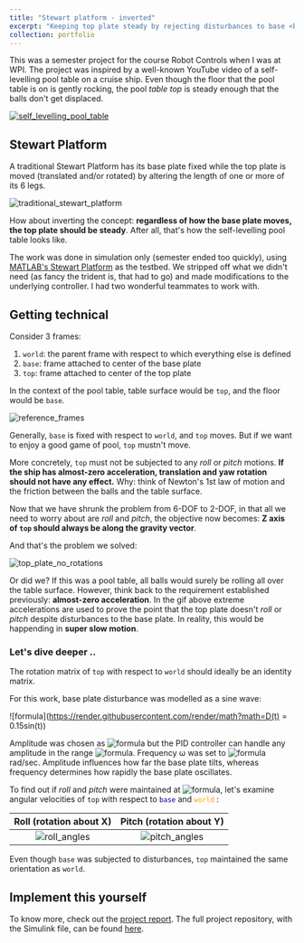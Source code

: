 ```yaml
---
title: "Stewart platform - inverted"
excerpt: "Keeping top plate steady by rejecting disturbances to base <br/><img class='resize' src='/images/stewart_platform/simulink_stewart_platform.png' alt='simulink_stewart_platform'>"
collection: portfolio
---
```


This was a semester project for the course Robot Controls when I was at WPI. The project was inspired by a well-known YouTube video of a self-levelling pool table on a cruise ship. Even though the floor that the pool table is on is gently rocking, the pool *table top* is steady enough that the balls don't get displaced.

[![self_levelling_pool_table](http://img.youtube.com/vi/N-aE5oszXyQ/0.jpg)](http://www.youtube.com/watch?v=N-aE5oszXyQ)


## Stewart Platform
A traditional Stewart Platform has its base plate fixed while the top plate is moved (translated and/or rotated) by altering the length of one or more of its 6 legs.

![traditional_stewart_platform](https://upload.wikimedia.org/wikipedia/commons/a/a7/Hexapod_general_Anim.gif)

How about inverting the concept: **regardless of how the base plate moves, the top plate should be steady**. After all, that's how the self-levelling pool table looks like.


The work was done in simulation only (semester ended too quickly), using [MATLAB's Stewart Platform](https://www.mathworks.com/help/physmod/sm/ug/stewart-platform.html) as the testbed. We stripped off what we didn't need (as fancy the trident is, that had to go) and made modifications to the underlying controller. I had two wonderful teammates to work with.

## Getting technical
Consider 3 frames:

1. `world`: the parent frame with respect to which everything else is defined
2. `base`: frame attached to center of the base plate
3. `top`: frame attached to center of the top plate

In the context of the pool table, table surface would be `top`, and the floor would be `base`.

![reference_frames](../../images/stewart_platform/simulink_stewart_platform.png)

Generally, `base` is fixed with respect to `world`, and `top` moves. But if we want to enjoy a good game of pool, `top` mustn't move.

More concretely, `top` must not be subjected to any *roll* or *pitch* motions. **If the ship has almost-zero acceleration, translation and yaw rotation should not have any effect.** Why: think of Newton's 1st law of motion and the friction between the balls and the table surface.

Now that we have shrunk the problem from 6-DOF to 2-DOF, in that all we need to worry about are *roll* and *pitch*, the objective now becomes: **Z axis of `top` should always be along the gravity vector**.

And that's the problem we solved:

![top_plate_no_rotations](../../images/stewart_platform/top_plate_no_rotations.gif)

Or did we? If this was a pool table, all balls would surely be rolling all over the table surface. However, think back to the requirement established previously: **almost-zero acceleration**. In the gif above extreme accelerations are used to prove the point that the top plate doesn't *roll* or *pitch* despite disturbances to the base plate. In reality, this would be happending in **super slow motion**.

### Let's dive deeper ..

The rotation matrix of `top` with respect to `world` should ideally be an identity matrix.

For this work, base plate disturbance was modelled as a sine wave: 

![formula](https://render.githubusercontent.com/render/math?math=D(t) = 0.15sin(t))

Amplitude was chosen as ![formula](https://render.githubusercontent.com/render/math?math=0.15) but the PID controller can handle any amplitude in the range ![formula](https://render.githubusercontent.com/render/math?math=[-0.25,0.25]). Frequency &omega; was set to ![formula](https://render.githubusercontent.com/render/math?math=1) rad/sec. Amplitude influences how far the base plate tilts, whereas frequency determines how rapidly the base plate oscillates.

To find out if *roll* and *pitch* were maintained at ![formula](https://render.githubusercontent.com/render/math?math=0), let's examine angular velocities of `top` with respect to <span style="color:DarkBlue"> `base` </span> and <span style="color:orange"> `world` </span>:

Roll (rotation about X)             |  Pitch (rotation about Y)
:-------------------------:|:-------------------------:
![roll_angles](../../images/stewart_platform/roll.png)  |  ![pitch_angles](../../images/stewart_platform/pitch.png)

Even though `base` was subjected to disturbances, `top` maintained the same orientation as `world`.

## Implement this yourself

To know more, check out the [project report](https://abhishek47kashyap.github.io/files/StewartPlatformFinalReport.pdf). The full project repository, with the Simulink file, can be found [here](https://github.com/abhishek47kashyap/WPI-RBE-coursework/tree/master/RBE%20502/Stewart%20Platform_Final%20Project).